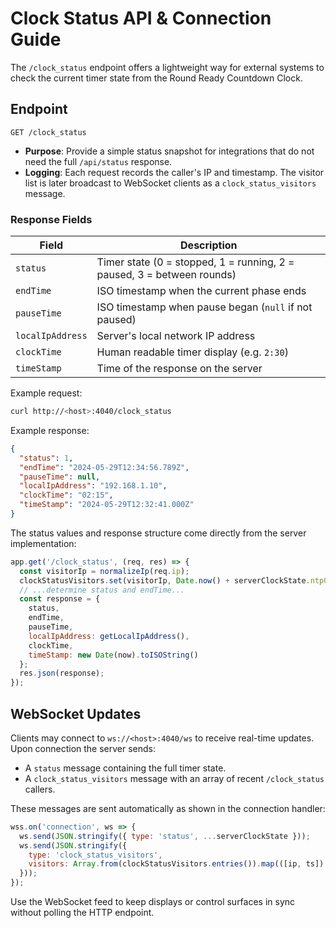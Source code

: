 # Clock Status API & Connection Guide

The `/clock_status` endpoint offers a lightweight way for external systems to check the current timer state from the Round Ready Countdown Clock.

## Endpoint

`GET /clock_status`

- **Purpose**: Provide a simple status snapshot for integrations that do not need the full `/api/status` response.
- **Logging**: Each request records the caller's IP and timestamp. The visitor list is later broadcast to WebSocket clients as a `clock_status_visitors` message.

### Response Fields

| Field            | Description                                                         |
| ---------------- | ------------------------------------------------------------------- |
| `status`         | Timer state (0 = stopped, 1 = running, 2 = paused, 3 = between rounds) |
| `endTime`        | ISO timestamp when the current phase ends                            |
| `pauseTime`      | ISO timestamp when pause began (`null` if not paused)                |
| `localIpAddress` | Server's local network IP address                                    |
| `clockTime`      | Human readable timer display (e.g. `2:30`)                           |
| `timeStamp`      | Time of the response on the server                                   |

Example request:

```bash
curl http://<host>:4040/clock_status
```

Example response:

```json
{
  "status": 1,
  "endTime": "2024-05-29T12:34:56.789Z",
  "pauseTime": null,
  "localIpAddress": "192.168.1.10",
  "clockTime": "02:15",
  "timeStamp": "2024-05-29T12:32:41.000Z"
}
```

The status values and response structure come directly from the server implementation:

```javascript
app.get('/clock_status', (req, res) => {
  const visitorIp = normalizeIp(req.ip);
  clockStatusVisitors.set(visitorIp, Date.now() + serverClockState.ntpOffset);
  // ...determine status and endTime...
  const response = {
    status,
    endTime,
    pauseTime,
    localIpAddress: getLocalIpAddress(),
    clockTime,
    timeStamp: new Date(now).toISOString()
  };
  res.json(response);
});
```

## WebSocket Updates

Clients may connect to `ws://<host>:4040/ws` to receive real-time updates. Upon connection the server sends:

- A `status` message containing the full timer state.
- A `clock_status_visitors` message with an array of recent `/clock_status` callers.

These messages are sent automatically as shown in the connection handler:

```javascript
wss.on('connection', ws => {
  ws.send(JSON.stringify({ type: 'status', ...serverClockState }));
  ws.send(JSON.stringify({
    type: 'clock_status_visitors',
    visitors: Array.from(clockStatusVisitors.entries()).map(([ip, ts]) => ({ ip, lastRequestTime: ts }))
  }));
});
```

Use the WebSocket feed to keep displays or control surfaces in sync without polling the HTTP endpoint.

